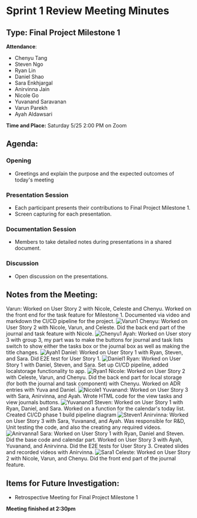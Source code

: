 # Sprint 1 Review Meeting Minutes
## Type: Final Project Milestone 1
**Attendance**: 
- Chenyu Tang
- Steven Ngo
- Ryan Lin
- Daniel Shao
- Sara Enkhjargal
- Anirvinna Jain
- Nicole Go
- Yuvanand Saravanan
- Varun Parekh
- Ayah Aldawsari

**Time and Place:**
Saturday 5/25 2:00 PM on Zoom

## Agenda:
### Opening
- Greetings and explain the purpose and the expected outcomes of today's meeting
### Presentation Session
- Each participant presents their contributions to Final Project Milestone 1.
- Screen capturing for each presentation.
### Documentation Session
- Members to take detailed notes during presentations in a shared document.
### Discussion
- Open discussion on the presentations.

## Notes from the Meeting:

Varun: Worked on User Story 2 with Nicole, Celeste and Chenyu. Worked on the front end for the task feature for Milestone 1. Documented via video and markdown the CI/CD pipeline for the project.
![Varun1](image/Varun-1.PNG)
Chenyu: Worked on User Story 2 with Nicole, Varun, and Celeste. Did the back end part of the journal and task feature with Nicole.
![Chenyu1](image/Chenyu-1.PNG)
Ayah: Worked on User story 3 with group 3, my part was to make the buttons for journal and task lists switch to show either the tasks box or the journal box as well as making the title changes. 
![Ayah1](image/Ayah-1.PNG)
Daniel: Worked on User Story 1 with Ryan, Steven, and Sara. Did E2E test for User Story 1.
![Daniel1](image/Daniel-1.PNG)
Ryan: Worked on User Story 1 with Daniel, Steven, and Sara. Set up CI/CD pipeline, added localstorage functionality to app.
![Ryan1](image/Ryan-1.PNG)
Nicole: Worked on User Story 2 with Celeste, Varun, and Chenyu. Did the back end part for local storage (for both the journal and task component) with Chenyu. Worked on ADR entries with Yuva and Daniel. 
![Nicole1](image/Nicole-1.PNG)
Yuvanand: Worked on User Story 3 with Sara, Anirvinna, and Ayah. Wrote HTML code for the view tasks and view journals buttons.
![Yuvanand1](image/Yuvanand-1.PNG)
Steven: Worked on User Story 1 with Ryan, Daniel, and Sara. Worked on a function for the calendar's today list. Created CI/CD phase 1 build pipeline diagram
![Steven1](image/Steven-1.PNG)
Anirvinna: Worked on User Story 3 with Sara, Yuvanand, and Ayah. Was responsible for R&D, Unit testing the code, and also the creating any required videos.  
![Anirvanna1](image/Anirvinna-1.PNG)
Sara: Worked on User Story 1 with Ryan, Daniel and Steven. Did the base code and calendar part. Worked on User Story 3 with Ayah, Yuvanand, and Anirvinna. Did the E2E tests for User Story 3. Created slides and recorded videos with Anirvinna.
![Sara1](image/Sara-1.PNG)
Celeste: Worked on User Story 2 with Nicole, Varun, and Chenyu. Did the front end part of the journal feature. 

## Items for Future Investigation:
- Retrospective Meeting for Final Project Milestone 1


**Meeting finished at 2:30pm**
